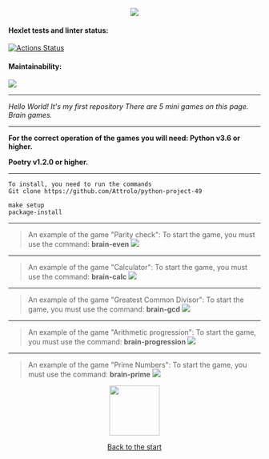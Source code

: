 <a id='anchor'></a>
<div id="header2" align="center">
  <img src="https://media.giphy.com/media/qgQUggAC3Pfv687qPC/giphy.gif"/>
</div>

#### Hexlet tests and linter status:
[![Actions Status](https://github.com/Attrolo/python-project-49/workflows/hexlet-check/badge.svg)](https://github.com/Attrolo/python-project-49/actions)

#### Maintainability:
<a href="https://codeclimate.com/github/Attrolo/python-project-49/maintainability"><img src="https://api.codeclimate.com/v1/badges/fc133d20c74431d60023/maintainability" /></a>

***

_Hello World! It's my first repository_
_There are 5 mini games on this page. Brain games._

***

__For the correct operation of the games you will need:
Python v3.6 or higher.__

__Poetry v1.2.0 or higher.__

***

```
To install, you need to run the commands
Git clone https://github.com/Attrolo/python-project-49

make setup
package-install
```
***

>An example of the game "Parity check":
To start the game, you must use the command: __brain-even__
<a href="https://asciinema.org/a/pJtXpdXJyjLt8njKtmaClFGVy" target="_blank"><img src="https://asciinema.org/a/pJtXpdXJyjLt8njKtmaClFGVy.svg" /></a>

***

>An example of the game "Calculator":
To start the game, you must use the command:  __brain-calc__
<a href="https://asciinema.org/a/Kt2YaFNMVMRQc0B5ODeLUmEuQ" target="_blank"><img src="https://asciinema.org/a/Kt2YaFNMVMRQc0B5ODeLUmEuQ.svg" /></a>

***

>An example of the game "Greatest Common Divisor":
To start the game, you must use the command:  __brain-gcd__
<a href="https://asciinema.org/a/k4kSzehekwGlzqrwVG5sp65O1" target="_blank"><img src="https://asciinema.org/a/k4kSzehekwGlzqrwVG5sp65O1.svg" /></a>

***

>An example of the game "Arithmetic progression":
To start the game, you must use the command: __brain-progression__
<a href="https://asciinema.org/a/AcN8PhKVaTJfDy9ibgh5ph0l1" target="_blank"><img src="https://asciinema.org/a/AcN8PhKVaTJfDy9ibgh5ph0l1.svg" /></a>

***

>An example of the game "Prime Numbers":
To start the game, you must use the command: __brain-prime__
<a href="https://asciinema.org/a/iuKvBxU1anuovPxtK62ChzfCc" target="_blank"><img src="https://asciinema.org/a/iuKvBxU1anuovPxtK62ChzfCc.svg" /></a>

<div id="header2" align="center">
  <img src="https://komarev.com/ghpvc/?username=your-github-attrolo&style=flat-square&color=blue" alt=""/>

<div id="header" align="center">
  <img src="https://media.giphy.com/media/M9gbBd9nbDrOTu1Mqx/giphy.gif" width="100"/>
</div>

[Back to the start](#anchor)